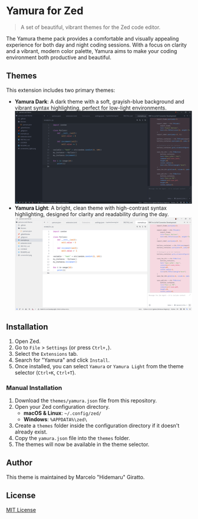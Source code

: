 # Yamura for Zed

> A set of beautiful, vibrant themes for the Zed code editor.

The Yamura theme pack provides a comfortable and visually appealing experience for both day and night coding sessions. With a focus on clarity and a vibrant, modern color palette, Yamura aims to make your coding environment both productive and beautiful.


## Themes

This extension includes two primary themes:

-   **Yamura Dark**: A dark theme with a soft, grayish-blue background and vibrant syntax highlighting, perfect for low-light environments.
![Yamura Dark](screenshot_dark.png)
-   **Yamura Light**: A bright, clean theme with high-contrast syntax highlighting, designed for clarity and readability during the day.
![Yamura Light](screenshot_light.png)

## Installation

1.  Open Zed.
2.  Go to `File` > `Settings` (or press `Ctrl+,`).
3.  Select the `Extensions` tab.
4.  Search for "Yamura" and click `Install`.
5.  Once installed, you can select `Yamura` or `Yamura Light` from the theme selector (`Ctrl+K`, `Ctrl+T`).

### Manual Installation

1.  Download the `themes/yamura.json` file from this repository.
2.  Open your Zed configuration directory.
    -   **macOS & Linux**: `~/.config/zed/`
    -   **Windows**: `%APPDATA%\zed\`
3.  Create a `themes` folder inside the configuration directory if it doesn't already exist.
4.  Copy the `yamura.json` file into the `themes` folder.
5.  The themes will now be available in the theme selector.

## Author

This theme is maintained by Marcelo "Hidemaru" Giratto.

## License

[MIT License](./LICENSE)